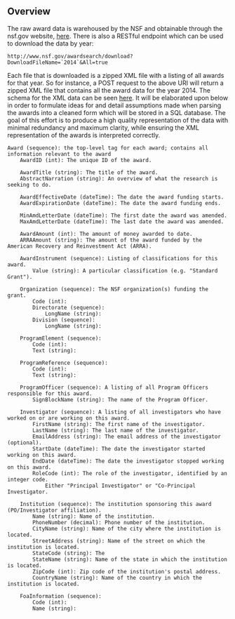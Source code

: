 ## Overview

The raw award data is warehoused by the NSF and obtainable through the nsf.gov website,
[here](http://www.nsf.gov/awardsearch/download.jsp). There is also a RESTful endpoint which
can be used to download the data by year:

    http://www.nsf.gov/awardsearch/download?DownloadFileName=`2014`&All=true
  
Each file that is downloaded is a zipped XML file with a listing of all awards for that year.
So for instance, a POST request to the above URI will return a zipped XML file that contains
all the award data for the year 2014. The schema for the XML data can be seen
[here](http://www.nsf.gov/awardsearch/resources/Award.xsd). It will be elaborated upon below
in order to formulate ideas for and detail assumptions made when parsing the awards into a
cleaned form which will be stored in a SQL database. The goal of this effort is to produce a
high quality representation of the data with minimal redundancy and maximum clarity, while
ensuring the XML representation of the awards is interpreted correctly.


    Award (sequence): the top-level tag for each award; contains all information relevant to the award
        AwardID (int): The unique ID of the award.

        AwardTitle (string): The title of the award.
        AbstractNarration (string): An overview of what the research is seeking to do.

        AwardEffectiveDate (dateTime): The date the award funding starts.
        AwardExpirationDate (dateTime): The date the award funding ends.

        MinAmdLetterDate (dateTime): The first date the award was amended.
        MaxAmdLetterDate (dateTime): The last date the award was amended.

        AwardAmount (int): The amount of money awarded to date.
        ARRAAmount (string): The amount of the award funded by the American Recovery and Reinvestment Act (ARRA).

        AwardInstrument (sequence): Listing of classifications for this award.
            Value (string): A particular classification (e.g. "Standard Grant").

        Organization (sequence): The NSF organization(s) funding the grant.
            Code (int): 
            Directorate (sequence):
                LongName (string):
            Division (sequence):
                LongName (string):

        ProgramElement (sequence):
            Code (int):
            Text (string):

        ProgramReference (sequence):
            Code (int):
            Text (string):

        ProgramOfficer (sequence): A listing of all Program Officers responsible for this award.
            SignBlockName (string): The name of the Program Officer.

        Investigator (sequence): A listing of all investigators who have worked on or are working on this award.
            FirstName (string): The first name of the investigator.
            LastName (string): The last name of the investigator.
            EmailAddress (string): The email address of the investigator (optional).
            StartDate (dateTime): The date the investigator started working on this award.
            EndDate (dateTime): The date the investigator stopped working on this award.
            RoleCode (int): The role of the investigator, identified by an integer code.
                Either "Principal Investigator" or "Co-Principal Investigator.

        Institution (sequence): The institution sponsoring this award (PO/Investigator affiliation).
            Name (string): Name of the institution.
            PhoneNumber (decimal): Phone number of the institution.
            CityName (string): Name of the city where the institution is located.
            StreetAddress (string): Name of the street on which the institution is located.
            StateCode (string): The
            StateName (string): Name of the state in which the institution is located.
            ZipCode (int): Zip code of the institution's postal address.
            CountryName (string): Name of the country in which the institution is located.

        FoaInformation (sequence):
            Code (int):
            Name (string):
